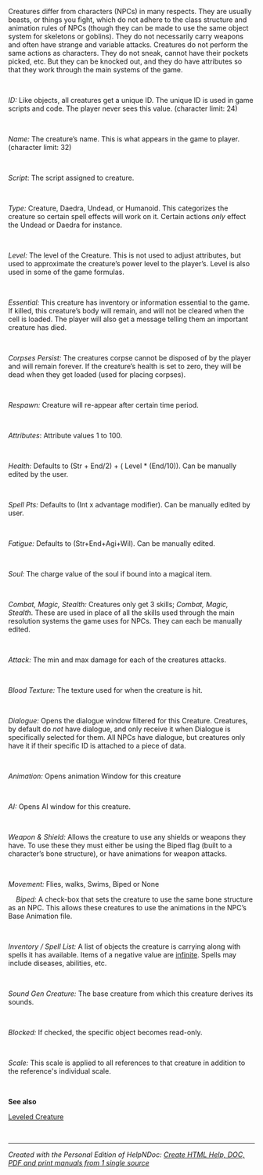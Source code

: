# 

&nbsp;

Creatures differ from characters (NPCs) in many respects. They are usually beasts, or things you fight, which do not adhere to the class structure and animation rules of NPCs (though they can be made to use the same object system for skeletons or goblins). They do not necessarily carry weapons and often have strange and variable attacks. Creatures do not perform the same actions as characters. They do not sneak, cannot have their pockets picked, etc. But they can be knocked out, and they do have attributes so that they work through the main systems of the game.

&nbsp;

*ID:* Like objects, all creatures get a unique ID. The unique ID is used in game scripts and code. The player never sees this value. (character limit: 24)

&nbsp;

*Name:* The creature’s name. This is what appears in the game to player. (character limit: 32)

&nbsp;

*Script*: The script assigned to creature.

&nbsp;

*Type:* Creature, Daedra, Undead, or Humanoid. This categorizes the creature so certain spell effects will work on it. Certain actions *only* effect the Undead or Daedra for instance.

&nbsp;

*Level:* The level of the Creature. This is not used to adjust attributes, but used to approximate the creature’s power level to the player’s. Level is also used in some of the game formulas.

&nbsp;

*Essential:* This creature has inventory or information essential to the game. If killed, this creature’s body will remain, and will not be cleared when the cell is loaded. The player will also get a message telling them an important creature has died.&nbsp;

&nbsp;

*Corpses Persist:* The creatures corpse cannot be disposed of by the player and will remain forever. If the creature’s health is set to zero, they will be dead when they get loaded (used for placing corpses).

&nbsp;

*Respawn:* Creature will re-appear after certain time period.

&nbsp;

*Attributes*: Attribute values 1 to 100.&nbsp;

&nbsp;

*Health:* Defaults to (Str + End/2) + ( Level \* (End/10)). Can be manually edited by the user.

&nbsp;

*Spell Pts:* Defaults to (Int x advantage modifier). Can be manually edited by user.

&nbsp;

*Fatigue:* Defaults to (Str+End+Agi+Wil). Can be manually edited.

&nbsp;

*Soul:* The charge value of the soul if bound into a magical item.

&nbsp;

*Combat, Magic, Stealth:* Creatures only get 3 skills; *Combat, Magic, Stealth*. These are used in place of all the skills used through the main resolution systems the game uses for NPCs. They can each be manually edited.

&nbsp;

*Attack:* The min and max damage for each of the creatures attacks.

&nbsp;

*Blood Texture:* The texture used for when the creature is hit.

&nbsp;

*Dialogue:* Opens the dialogue window filtered for this Creature. Creatures, by default do *not* have dialogue, and only receive it when Dialogue is specifically selected for them. All NPCs have dialogue, but creatures only have it if their specific ID is attached to a piece of data.

&nbsp;

*Animation:* Opens animation Window for this creature

&nbsp;

*AI:* Opens AI window for this creature.

&nbsp;

*Weapon \& Shield:* Allows the creature to use any shields or weapons they have. To use these they must either be using the Biped flag (built to a character’s bone structure), or have animations for weapon attacks.

&nbsp;

*Movement:* Flies, walks, Swims, Biped or None

*&nbsp; &nbsp; Biped:* A check-box that sets the creature to use the same bone structure as an NPC. This allows these creatures to use the animations in the NPC’s Base Animation file.

&nbsp;

*Inventory / Spell List:* A list of objects the creature is carrying along with spells it has available. Items of a negative value are [infinite](<InfiniteInventoryItems.md>). Spells may include diseases, abilities, etc.

&nbsp;

*Sound Gen Creature:* The base creature from which this creature derives its sounds.

&nbsp;

*Blocked:* If checked, the specific object becomes read-only.

&nbsp;

*Scale:* This scale is applied to all references to that creature in addition to the reference's individual scale.

&nbsp;

**See also**

[Leveled Creature ](<LeveledCreature.md>)

&nbsp;


***
_Created with the Personal Edition of HelpNDoc: [Create HTML Help, DOC, PDF and print manuals from 1 single source](<https://www.helpndoc.com/help-authoring-tool>)_
